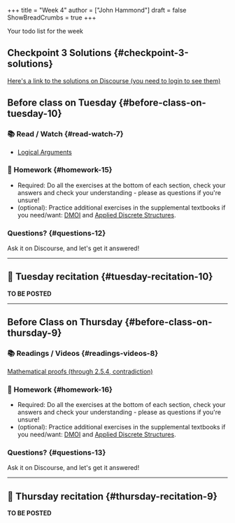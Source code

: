 +++
title = "Week 4"
author = ["John Hammond"]
draft = false
ShowBreadCrumbs = true
+++

Your todo list for the week
<!--more-->


## Checkpoint 3 Solutions {#checkpoint-3-solutions}

[Here's a link to the solutions on Discourse (you need to login to see them)](https://discourse.math.wichita.edu/t/checkpoint-3-solutions/1344)


## Before class on Tuesday {#before-class-on-tuesday-10}


### 📚 Read / Watch {#read-watch-7}

-   [Logical
    Arguments](https://www.math.wichita.edu/~hammond/class-notes/section-logic-arguments.html)


### 📝 Homework {#homework-15}

-   Required: Do all the exercises at the bottom of each section, check
    your answers and check your understanding - please as questions if
    you're unsure!
-   (optional): Practice additional exercises in the supplemental
    textbooks if you need/want:
    [DMOI](http://discrete.openmathbooks.org/dmoi3/) and
    [Applied
    Discrete Structures](http://faculty.uml.edu/klevasseur/ads/index-ads.html).


### Questions? {#questions-12}

Ask it on Discourse, and let's get it answered!

---


## 🎥 Tuesday recitation {#tuesday-recitation-10}

**TO BE POSTED**

---


## Before Class on Thursday {#before-class-on-thursday-9}


### 📚 Readings / Videos {#readings-videos-8}

[Mathematical
proofs (through 2.5.4, contradiction)](https://www.math.wichita.edu/~hammond/class-notes/section-logic-proofs.html)


### 📝 Homework {#homework-16}

-   Required: Do all the exercises at the bottom of each section, check
    your answers and check your understanding - please as questions if
    you're unsure!
-   (optional): Practice additional exercises in the supplemental
    textbooks if you need/want:
    [DMOI](http://discrete.openmathbooks.org/dmoi3/) and
    [Applied
    Discrete Structures](http://faculty.uml.edu/klevasseur/ads/index-ads.html).


### Questions? {#questions-13}

Ask it on Discourse, and let's get it answered!

---


## 🎥 Thursday recitation {#thursday-recitation-9}

**TO BE POSTED**
